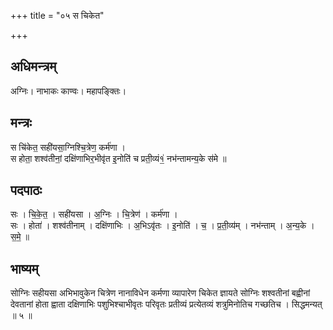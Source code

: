 +++
title = "०५ स चिकेत"

+++
## अधिमन्त्रम्
अग्निः। नाभाकः काण्वः। महापङ्क्तिः।

## मन्त्रः
स चि॑केत॒ सही॑यसा॒ग्निश्चि॒त्रेण॒ कर्म॑णा ।  
स होता॒ शश्व॑तीनां॒ दक्षि॑णाभिर॒भीवृ॑त इ॒नोति॑ च प्रती॒व्यं१॒॑ नभ॑न्तामन्य॒के स॑मे ॥

## पदपाठः
सः । चि॒के॒त॒ । सही॑यसा । अ॒ग्निः । चि॒त्रेण॑ । कर्म॑णा ।  
सः । होता॑ । शश्व॑तीनाम् । दक्षि॑णाभिः । अ॒भिऽवृ॑तः । इ॒नोति॑ । च॒ । प्र॒ती॒व्य॑म् । नभ॑न्ताम् । अ॒न्य॒के । स॒मे॒ ॥

## भाष्यम्
सोग्निः सहीयसा अभिभावुकेन चित्रेण नानाविधेन कर्मणा व्यापारेण चिकेत ज्ञायते सोग्निः शश्वतीनां बह्वीनां देवतानां होता ह्वाता दक्षिणाभिः पशुभिश्चाभीवृतः परिवृतः प्रतीव्यं प्रत्येतव्यं शत्रुमिनोतिच गच्छतिच । सिद्धमन्यत् ॥ ५ ॥